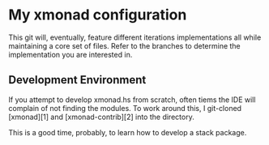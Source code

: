 # My xmonad configuration 
This git will, eventually, feature different iterations implementations all while maintaining a core set of files. Refer to the branches to determine the 
implementation you are interested in.

## Development Environment
If you attempt to develop xmonad.hs from scratch, often tiems the IDE will complain of not finding the modules. To work around this, I git-cloned [xmonad][1] and [xmonad-contrib][2] into the directory. 

This is a good time, probably, to learn how to develop a stack package. 
